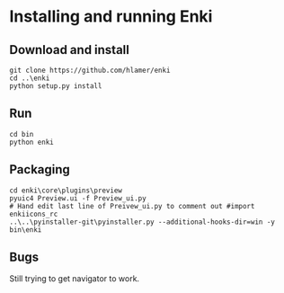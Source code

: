 Installing and running Enki
================

Download and install
-------------------------
    git clone https://github.com/hlamer/enki
    cd ..\enki
    python setup.py install
    
Run
-----
    cd bin
    python enki
    
Packaging
------------
    cd enki\core\plugins\preview
    pyuic4 Preview.ui -f Preview_ui.py
    # Hand edit last line of Preivew_ui.py to comment out #import enkiicons_rc
    ..\..\pyinstaller-git\pyinstaller.py --additional-hooks-dir=win -y bin\enki
    
Bugs
-----
Still trying to get navigator to work.
